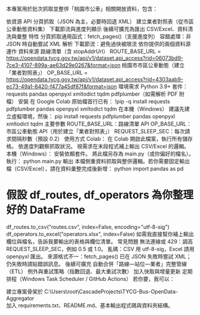 本專案用於批次抓取並整併「桃園市公車」相關開放資料，包含：

依資源 API 分頁抓取（JSON 為主，必要時回退 XML）
建立業者對照表（從市區公車動態資料集）
下載節流與進度列顯示
後續可擴充為匯出 CSV/Excel、資料清洗與彙整
特性
分頁抓取通用函式：fetch_pages()（支援進度列）
容錯處理：非 JSON 時自動嘗試 XML 解析
下載節流：避免過快被限流
依你提供的兩個資料源運作
資料來源
路線清單（含 stopAddrUrl）
ROUTE_BASE_URL = https://opendata.tycg.gov.tw/api/v1/dataset.api_access?rid=06073bd9-7ce3-4107-899a-ae63d29e0267&format=json
桃園市市區公車動態（建立「業者對照表」）
OP_BASE_URL = https://opendata.tycg.gov.tw/api/v1/dataset.api_access?rid=4303aab9-ec73-49a1-8420-f477a45df87f&format=json
環境需求
Python 3.9+
套件：
requests
pandas
openpyxl
xmltodict
tqdm
pdfplumber（如需解析 PDF 附檔）
安裝
在 Google Colab
原始檔首行已有：
!pip -q install requests pdfplumber pandas openpyxl xmltodict tqdm
在本機（Windows）
建議先建立虛擬環境，然後：
pip install requests pdfplumber pandas openpyxl xmltodict tqdm
主要參數
ROUTE_BASE_URL：路線清單 API
OP_BASE_URL：市區公車動態 API（用於建立「業者對照表」）
REQUEST_SLEEP_SEC：每次請求間隔秒數（預設 0.2）
使用方式
Colab：
在 Colab 開啟此檔案，執行所有儲存格。
依進度列觀察抓取狀況。
視需求在末段程式補上輸出 CSV/Excel 的邏輯。
本機（Windows）：
安裝依賴套件。
將此檔另存為 main.py（或你偏好的檔名）。
執行：
python main.py
輸出
本檔側重資料抓取與整併邏輯。若你需要固定輸出檔（CSV/Excel），請在資料彙整完成後新增：
python
import pandas as pd
# 假設 df_routes, df_operators 為你整理好的 DataFrame
df_routes.to_csv("routes.csv", index=False, encoding="utf-8-sig")
df_operators.to_excel("operators.xlsx", index=False)
如需我直接幫你補上輸出欄位與檔名，告訴我要輸出的表格與欄位清單。
常見問題
無法連線或 429：調高 REQUEST_SLEEP_SEC，例如 0.5 或 1.0。
亂碼：CSV 用 utf-8-sig，Excel 請用 openpyxl 匯出。
來源格式不一：fetch_pages() 已在 JSON 失敗時嘗試 XML；仍失敗時請貼錯誤訊息。
後續可擴充
自動合併「路線—站位—業者」完整管線（ETL）
例外與重試策略（指數回退、最大重試次數）
加入快取與增量更新
定期排程（Windows Task Scheduler / GitHub Actions）
若你要，我可以：

建立專案骨架於 C:\Users\root\CascadeProjects\TYCG-Bus-OpenData-Aggregator\
加入 requirements.txt、README.md、基本輸出程式碼與資料夾結構。

